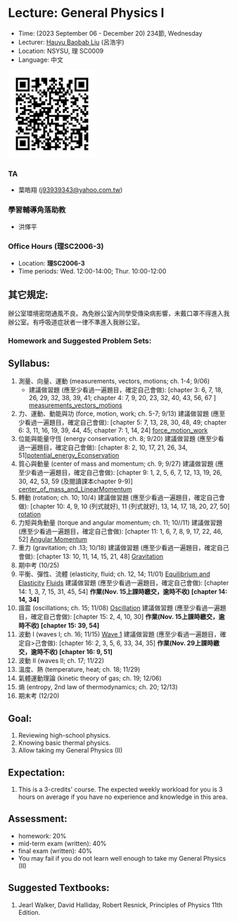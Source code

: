 # Lecture: General Physics I
* Time: (2023 September 06 - December 20) 234節, Wednesday
* Lecturer: [Hauyu Baobab Liu](https://baobabyoo.github.io/) (呂浩宇)
* Location: NSYSU, 理 SC0009
* Language: 中文

<img src="./images/qrcode.png" alt="QRcode" width="200px"/>

### TA
- 葉皓翔 (j93939343@yahoo.com.tw)

### 學習輔導角落助教
- 洪懌平
  
### Office Hours (理SC2006-3)
- Location: **理SC2006-3**
- Time periods: Wed. 12:00-14:00; Thur. 10:00-12:00

## 其它規定:
辦公室環境密閉通風不良。為免辦公室內同學受傳染病影響，未戴口罩不得進入我辦公室。有呼吸道症狀者一律不準進入我辦公室。

### Homework and Suggested Problem Sets:

## Syllabus:
1.	測量、向量、運動 (measurements, vectors, motions; ch. 1-4; 9/06)
    - 建議做習題 (應至少看過一遍題目，確定自己會做): [chapter 3: 6, 7, 18, 26, 29, 32, 38, 39, 41; chapter 4: 7, 9, 20, 23, 32, 40, 43, 56, 67 ] [measurements_vectors_motions](https://github.com/baobabyoo/Lecture_GeneralPhysicsII_2023Sep_ChemDept/blob/main/lecture_notes/measurements_vectors_motions.pdf)
2.	力、運動、動能與功 (force, motion, work; ch. 5-7; 9/13) 建議做習題 (應至少看過一遍題目，確定自己會做): [chapter 5: 7, 13, 28, 30, 48, 49; chapter 6: 3, 11, 16, 19, 39, 44, 45; chapter 7: 1, 14, 24] [force_motion_work](https://github.com/baobabyoo/Lecture_GeneralPhysicsII_2023Sep_ChemDept/blob/main/lecture_notes/force_motion_work.pdf)
3.	位能與能量守恆 (energy conservation; ch. 8; 9/20) 建議做習題 (應至少看過一遍題目，確定自己會做): [chapter 8: 2, 10, 17, 21, 26, 34, 51][potential_energy_Econservation](https://github.com/baobabyoo/Lecture_GeneralPhysicsII_2023Sep_ChemDept/blob/main/lecture_notes/PotentialEnergy_Econservation.pdf)
4.	質心與動量 (center of mass and momentum; ch. 9; 9/27) 建議做習題 (應至少看過一遍題目，確定自己會做): [chapter 9: 1, 2, 5, 6, 7, 12, 13, 19, 26, 30, 42, 53, 59 (及閱讀課本chapter 9-9)] [center_of_mass_and_LinearMomentum](https://github.com/baobabyoo/Lecture_GeneralPhysicsII_2023Sep_ChemDept/blob/main/lecture_notes/com_momentum.pdf)
5.	轉動 (rotation; ch. 10; 10/4) 建議做習題 (應至少看過一遍題目，確定自己會做): [chapter 10: 4, 9, 10 (列式就好), 11 (列式就好), 13, 14, 17, 18, 20, 27, 50] [rotation](https://github.com/baobabyoo/Lecture_GeneralPhysicsII_2023Sep_ChemDept/blob/main/lecture_notes/rotation.pdf)
6.	力矩與角動量 (torque and angular momentum; ch. 11; 10//11) 建議做習題 (應至少看過一遍題目，確定自己會做): [chapter 11: 1, 6, 7, 8, 9, 17, 22, 46, 52] [Angular Momentum](https://github.com/baobabyoo/Lecture_GeneralPhysicsII_2023Sep_ChemDept/blob/main/lecture_notes/angular_momentum.pdf)
7.	重力 (gravitation; ch .13; 10/18) 建議做習題 (應至少看過一遍題目，確定自己會做): [chapter 13: 10, 11, 14, 15, 21, 48] [Gravitation](https://github.com/baobabyoo/Lecture_GeneralPhysicsII_2023Sep_ChemDept/blob/main/lecture_notes/gravitation.pdf)
8.	期中考 (10/25)
9.	平衡、彈性、流體 (elasticity, fluid; ch. 12, 14; 11/01) [Equilibrium and Elasticity](https://github.com/baobabyoo/Lecture_GeneralPhysicsII_2023Sep_ChemDept/blob/main/lecture_notes/equilibrium_elasticity.pdf) [Fluids](https://github.com/baobabyoo/Lecture_GeneralPhysicsII_2023Sep_ChemDept/blob/main/lecture_notes/fluids.pdf) 建議做習題 (應至少看過一遍題目，確定自己會做): [chapter 14: 1, 3, 7, 15, 31, 45, 54] **作業(Nov. 15上課時繳交，逾時不收) [chapter 14: 14, 34]** 
10.	諧震 (oscillations; ch. 15; 11/08) [Oscillation](https://github.com/baobabyoo/Lecture_GeneralPhysicsII_2023Sep_ChemDept/blob/main/lecture_notes/oscillation.pdf) 建議做習題 (應至少看過一遍題目，確定自己會做): [chapter 15: 2, 4, 10, 30] **作業(Nov. 15上課時繳交，逾時不收) [chapter 15: 39, 54]** 
11.	波動 I (waves I; ch. 16; 11/15) [Wave 1](https://github.com/baobabyoo/Lecture_GeneralPhysicsII_2023Sep_ChemDept/blob/main/lecture_notes/wave1.pdf) 建議做習題 (應至少看過一遍題目，確定自>己會做): [chapter 16: 2, 3, 5, 6, 33, 34, 35] **作業(Nov. 29上課時繳交，逾時不收) [chapter 16: 9, 51]**
12.	波動 II (waves II; ch. 17; 11/22)
13.	溫度、熱 (temperature, heat; ch. 18; 11/29)
14.	氣體運動理論 (kinetic theory of gas; ch. 19; 12/06)
15.	熵 (entropy, 2nd law of thermodynamics; ch. 20; 12/13) 
16.	期末考 (12/20)

## Goal:
1. Reviewing high-school physics.
2. Knowing basic thermal physics.
3. Allow taking my General Physics (II)

## Expectation:
1. This is a 3-credits' course. The expected weekly workload for you is 3 hours on average if you have no experience and knowledge in this area.

## Assessment:
- homework: 20%
- mid-term exam (written): 40%
- final exam (written): 40%
- You may fail if you do not learn well enough to take my General Physics (II)

## Suggested Textbooks:
1. Jearl Walker, David Halliday, Robert Resnick, Principles of Physics 11th Edition.


